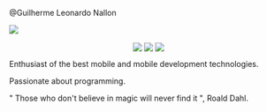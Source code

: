 @Guilherme Leonardo Nallon



<img align="center" src="https://img.shields.io/static/v1?label=Instagram&style=flat-square&logo=Ionic&message=Ionic&color=blueviolet"/>


<p align="center">
  <img align="center" src="https://img.shields.io/static/v1?label=Tec&style=flat-square&logo=Ionic&message=Ionic&color=blue"/>
  <img align="center" src="https://img.shields.io/static/v1?label=Tec&style=flat-square&logo=Firebase&message=Firebase&color=blue"/>
  <img align="center" src="https://img.shields.io/static/v1?label=Tec&style=flat-square&logo=TypeScript&message=TypeScript&color=blue"/>
</p>

Enthusiast of the best mobile and mobile development technologies.

Passionate about programming.

" Those who don't believe in magic will never find it ", Roald Dahl.
